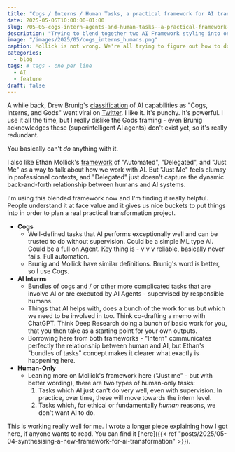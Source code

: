 ```yaml
---
title: "Cogs / Interns / Human Tasks, a practical framework for AI transformation"
date: 2025-05-05T10:00:00+01:00
slug: /05-05-cogs-intern-agents-and-human-tasks--a-practical-framework-for-ai-transformation/
description: "Trying to blend together two AI Framework styling into one that's more practically useful"
image: "/images/2025/05/cogs_interns_humans.png"
caption: Mollick is not wrong. We're all trying to figure out how to do this.
categories:
  - blog
tags: # tags - one per line
  - AI
  - feature
draft: false
---
```


A while back, Drew Brunig's [classification](https://www.dbreunig.com/2024/10/18/the-3-ai-use-cases-gods-interns-and-cogs.html) of AI capabilities as "Cogs, Interns, and Gods" went viral on [Twitter](https://x.com/dbreunig/status/1847382010551292232?s=61). I like it. It's punchy. It's powerful. I use it all the time, but I really dislike the Gods framing - even Brunig acknowledges these (superintelligent AI agents) don't exist yet, so it's really redundant.

You basically can't _do_ anything with it.

I also like Ethan Mollick's [framework](https://www.oneusefulthing.org/p/on-boarding-your-ai-intern) of "Automated", "Delegated", and "Just Me" as a way to talk about how we work with AI. But "Just Me" feels clumsy in professional contexts, and "Delegated" just doesn't capture the dynamic back-and-forth relationship between humans and AI systems.

I'm using this blended framework now and I'm finding it really helpful. People understand it at face value and it gives us nice buckets to put things into in order to plan a real practical transformation project.

- **Cogs**
  - Well-defined tasks that AI performs exceptionally well and can be trusted to do without supervision. Could be a simple ML type AI. Could be a full on Agent. Key thing is - v v v reliable, basically never fails. Full automation.
  - Brunig and Mollick have similar definitions. Brunig's word is better, so I use Cogs.
- **AI Interns**
  - Bundles of cogs and / or other more complicated tasks that are involve AI or are executed by AI Agents - supervised by responsible humans. 
  - Things that AI helps with, does a bunch of the work for us but which we need to be involved in too. Think co-drafting a memo with ChatGPT. Think Deep Research doing a bunch of basic work for you, that you then take as a starting point for your own outputs.
  - Borrowing here from both frameworks - "Intern" communicates perfectly the relationship between human and AI, but Ethan's "bundles of tasks" concept makes it clearer what exactly is happening here.
- **Human-Only**
  - Leaning more on Mollick's framework here ("Just me" - but with better wording), there are two types of human-only tasks:
    1. Tasks which AI just can't do very well, even with supervision. In practice, over time, these will move towards the intern level.
    2. Tasks which, for ethical or fundamentally _human_ reasons, we don't want AI to do.

This is working really well for me. I wrote a longer piece explaining how I got here, if anyone wants to read. You can find it [here]({{< ref "posts/2025/05-04-synthesising-a-new-framework-for-ai-transformation" >}}).
